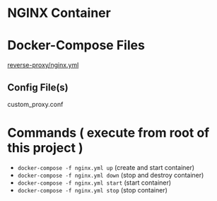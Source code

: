 # NGINX Container

# Docker-Compose Files
[reverse-proxy/nginx.yml](../reverse-proxy/nginx.yml)
## Config File(s)
custom_proxy.conf

# Commands ( execute from root of this project )
* `docker-compose -f nginx.yml up` (create and start container)
* `docker-compose -f nginx.yml down` (stop and destroy container)
* `docker-compose -f nginx.yml start` (start container)
* `docker-compose -f nginx.yml stop` (stop container)